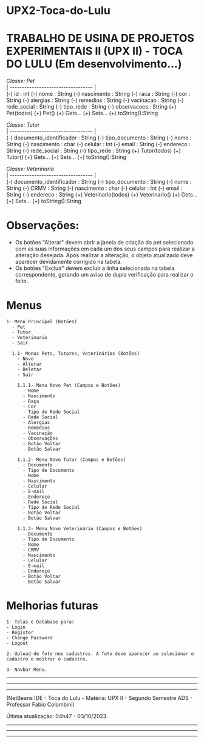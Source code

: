 # UPX2-Toca-do-Lulu

# TRABALHO DE USINA DE PROJETOS EXPERIMENTAIS II (UPX II) - TOCA DO LULU (Em desenvolvimento...)

_Classe: Pet_  
| ---------------------------------- |  
(-) id : int
(-) nome : String
(-) nascimento : String
(-) raca : String
(-) cor : String
(-) alergias : String
(-) remedios : String
(-) vacinacao : String
(-) rede_social : String
(-) tipo_rede : String
(-) observacoes : String
(+) Pet(todos)
(+) Pet()
(+) Gets...
(+) Sets...
(+) toString():String

_Classe: Tutor_  
| ---------------------------------- |  
(-) documento_identificador : String
(-) tipo_documento : String
(-) nome : String
(-) nascimento : char
(-) celular : Int
(-) email : String
(-) endereco : String
(-) rede_social : String
(-) tipo_rede : String
(+) Tutor(todos)
(+) Tutor()
(+) Gets...
(+) Sets...
(+) toString():String

_Classe: Veterinario_  
| ---------------------------------- |  
(-) documento_identificador : String
(-) tipo_documento : String
(-) nome : String
(-) CRMV : String
(-) nascimento : char
(-) celular : Int
(-) email : String
(-) endereco : String
(+) Veterinario(todos)
(+) Veterinario()
(+) Gets...
(+) Sets...
(+) toString():String

# Observações:

- Os botões "Alterar" devem abrir a janela de criação do pet selecionado com as suas informações em cada um dos seus campos para realizar a alteração desejada. Após realizar a alteração, o objeto atualizado deve aparecer devidamente corrigido na tabela.
- Os botões "Excluir" devem excluir a linha selecionada na tabela correspondente, gerando um aviso de dupla verificação para realizar o feito.

# Menus

    1- Menu Principal (Botões)
      - Pet
      - Tutor
      - Veterinario
      - Sair

      1.1- Menus Pets, Tutores, Veterinários (Botões)
        - Novo
        - Alterar
        - Deletar
        - Sair

        1.1.1- Menu Novo Pet (Campos e Botões)
          - Nome
          - Nascimento
          - Raça
          - Cor
          - Tipo de Rede Social
          - Rede Social
          - Alergias
          - Remédios
          - Vacinação
          - Observações
          - Botão Voltar
          - Botão Salvar

        1.1.2- Menu Novo Tutor (Campos e Botões)
          - Documento
          - Tipo de Documento
          - Nome
          - Nascimento
          - Celular
          - E-mail
          - Endereço
          - Rede Social
          - Tipo de Rede Social
          - Botão Voltar
          - Botão Salvar

        1.1.3- Menu Novo Veterinário (Campos e Botões)
          - Documento
          - Tipo de Documento
          - Nome
          - CRMV
          - Nascimento
          - Celular
          - E-mail
          - Endereço
          - Botão Voltar
          - Botão Salvar

# Melhorias futuras

    1- Telas e Database para:
    - Login
    - Register
    - Change Password
    - Logout

    2- Upload de foto nos cadastros. A foto deve aparecer ao selecionar o cadastro e mostrar o cadastro.

    3- Navbar Menu.

---

---

---

(NetBeans IDE - Toca do Lulu - Matéria: UPX II - Segundo Semestre ADS - Professor Fabio Colombini)

Última atualização: 04h47 - 03/10/2023.

---

---

---

